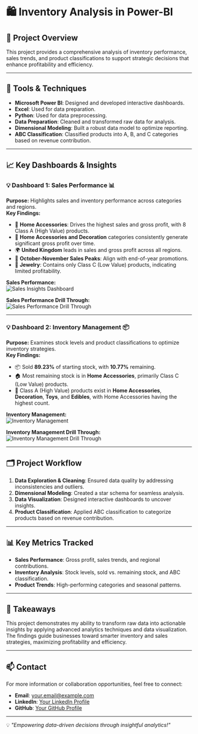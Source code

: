 # 🛍️ Inventory Analysis in Power-BI  

## 🔹 Project Overview  
This project provides a comprehensive analysis of inventory performance, sales trends, and product classifications to support strategic decisions that enhance profitability and efficiency.  

---

## 🔧 Tools & Techniques  
- **Microsoft Power BI**: Designed and developed interactive dashboards.
- **Excel**: Used for data preparation.
- **Python**: Used for data preprocessing.
- **Data Preparation**: Cleaned and transformed raw data for analysis.  
- **Dimensional Modeling**: Built a robust data model to optimize reporting.  
- **ABC Classification**: Classified products into A, B, and C categories based on revenue contribution. 

---

## 📈 Key Dashboards & Insights  

### 💡 Dashboard 1: Sales Performance 📊  
**Purpose:** Highlights sales and inventory performance across categories and regions.  
**Key Findings:**  
- 🏡 **Home Accessories**: Drives the highest sales and gross profit, with 8 Class A (High Value) products.  
- 💸 **Home Accessories and Decoration** categories consistently generate significant gross profit over time.  
- 🌍 **United Kingdom** leads in sales and gross profit across all regions.  
- 📅 **October-November Sales Peaks**: Align with end-of-year promotions.  
- 💍 **Jewelry**: Contains only Class C (Low Value) products, indicating limited profitability.  

**Sales Performance:**  
![Sales Insights Dashboard](link-to-sales-insights-dashboard-image) 

**Sales Performance Drill Through:**  
![Sales Performance Drill Through](link-to-sales-insights-dashboard-image)

---

### 💡 Dashboard 2: Inventory Management 📦  
**Purpose:** Examines stock levels and product classifications to optimize inventory strategies.  
**Key Findings:**  
- 📦 Sold **89.23%** of starting stock, with **10.77%** remaining.  
- 🏠 Most remaining stock is in **Home Accessories**, primarily Class C (Low Value) products.  
- 🎯 Class A (High Value) products exist in **Home Accessories**, **Decoration**, **Toys**, and **Edibles**, with Home Accessories having the highest count.  

**Inventory Management:**  
![Inventory Management](link-to-stock-analysis-dashboard-image)  

**Inventory Management Drill Through:**  
![Inventory Management Drill Through](link-to-stock-analysis-dashboard-image) 

---

## 🗂️ Project Workflow  
1. **Data Exploration & Cleaning**: Ensured data quality by addressing inconsistencies and outliers.  
2. **Dimensional Modeling**: Created a star schema for seamless analysis.  
3. **Data Visualization**: Designed interactive dashboards to uncover insights.  
4. **Product Classification**: Applied ABC classification to categorize products based on revenue contribution.  

---

## 📊 Key Metrics Tracked  
- **Sales Performance**: Gross profit, sales trends, and regional contributions.  
- **Inventory Analysis**: Stock levels, sold vs. remaining stock, and ABC classification.  
- **Product Trends**: High-performing categories and seasonal patterns.  

---

## 🎯 Takeaways  
This project demonstrates my ability to transform raw data into actionable insights by applying advanced analytics techniques and data visualization. The findings guide businesses toward smarter inventory and sales strategies, maximizing profitability and efficiency.  

---

## 📫 Contact  
For more information or collaboration opportunities, feel free to connect:  
- **Email**: [your.email@example.com](mailto:your.email@example.com)  
- **LinkedIn**: [Your LinkedIn Profile](https://linkedin.com/in/yourprofile)  
- **GitHub**: [Your GitHub Profile](https://github.com/yourusername)  

---

💡 *"Empowering data-driven decisions through insightful analytics!"*

